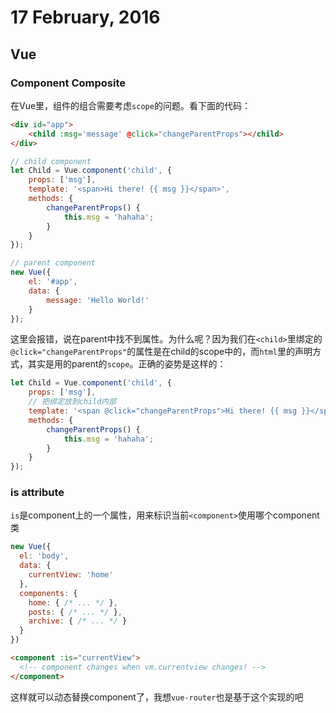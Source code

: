 # 17 February, 2016

## Vue

### Component Composite

在Vue里，组件的组合需要考虑`scope`的问题。看下面的代码：

```html
<div id="app">
    <child :msg='message' @click="changeParentProps"></child>
</div>
```

```js
// child component
let Child = Vue.component('child', {
    props: ['msg'],
    template: '<span>Hi there! {{ msg }}</span>',
    methods: {
        changeParentProps() {
            this.msg = 'hahaha';
        }
    }
});

// parent component
new Vue({
    el: '#app',
    data: {
        message: 'Hello World!'
    }
});
```

这里会报错，说在parent中找不到属性。为什么呢？因为我们在`<child>`里绑定的`@click="changeParentProps"`的属性是在child的scope中的，而`html`里的声明方式，其实是用的parent的`scope`。正确的姿势是这样的：

```js
let Child = Vue.component('child', {
    props: ['msg'],
    // 把绑定放到child内部
    template: '<span @click="changeParentProps">Hi there! {{ msg }}</span>',
    methods: {
        changeParentProps() {
            this.msg = 'hahaha';
        }
    }
});
```

### is attribute

`is`是component上的一个属性，用来标识当前`<component>`使用哪个component类

```js
new Vue({
  el: 'body',
  data: {
    currentView: 'home'
  },
  components: {
    home: { /* ... */ },
    posts: { /* ... */ },
    archive: { /* ... */ }
  }
})
```

```html
<component :is="currentView">
  <!-- component changes when vm.currentview changes! -->
</component>
```

这样就可以动态替换component了，我想`vue-router`也是基于这个实现的吧


